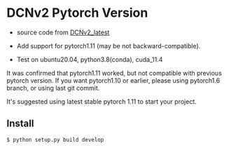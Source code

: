 # DCNv2 Pytorch Version 
- source code from [DCNv2_latest](https://github.com/lucasjinreal/DCNv2_latest)

- Add support for pytorch1.11 (may be not backward-compatible). 
- Test on ubuntu20.04, python3.8(conda), cuda_11.4

It was confirmed that pytorch1.11 worked, but not compatible with previous pytorch version. If you want pytorch1.10 or earlier, please using pytorch1.6 branch, or using last git commit.

It's suggested using latest stable pytorch 1.11 to start your project.


## Install

```bash
$ python setup.py build develop
```

